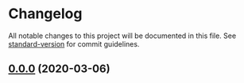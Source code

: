 # Changelog

All notable changes to this project will be documented in this file. See [standard-version](https://github.com/conventional-changelog/standard-version) for commit guidelines.

## [0.0.0](https://github.com/eisberg-labs/ngx-lib-starter/compare/v2.4.8...v0.0.0) (2020-03-06)
